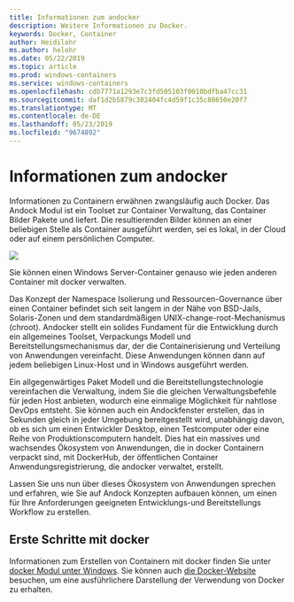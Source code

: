```yaml
---
title: Informationen zum andocker
description: Weitere Informationen zu Docker.
keywords: Docker, Container
author: Heidilohr
ms.author: helohr
ms.date: 05/22/2019
ms.topic: article
ms.prod: windows-containers
ms.service: windows-containers
ms.openlocfilehash: cdb7771a1293e7c3fd505103f0010bdfba47cc31
ms.sourcegitcommit: daf1d2b5879c382404fc4d59f1c35c88650e20f7
ms.translationtype: MT
ms.contentlocale: de-DE
ms.lasthandoff: 05/23/2019
ms.locfileid: "9674892"
---
```

# <a name="about-docker"></a>Informationen zum andocker

Informationen zu Containern erwähnen zwangsläufig auch Docker. Das Andock Modul ist ein Toolset zur Container Verwaltung, das Container Bilder Pakete und liefert. Die resultierenden Bilder können an einer beliebigen Stelle als Container ausgeführt werden, sei es lokal, in der Cloud oder auf einem persönlichen Computer.

![](media/docker.png)

Sie können einen Windows Server-Container genauso [](https://www.docker.com) wie jeden anderen Container mit docker verwalten.

Das Konzept der Namespace Isolierung und Ressourcen-Governance über einen Container befindet sich seit langem in der Nähe von BSD-Jails, Solaris-Zonen und dem standardmäßigen UNIX-change-root-Mechanismus (chroot). Andocker stellt ein solides Fundament für die Entwicklung durch ein allgemeines Toolset, Verpackungs Modell und Bereitstellungsmechanismus dar, der die Containerisierung und Verteilung von Anwendungen vereinfacht. Diese Anwendungen können dann auf jedem beliebigen Linux-Host und in Windows ausgeführt werden.

Ein allgegenwärtiges Paket Modell und die Bereitstellungstechnologie vereinfachen die Verwaltung, indem Sie die gleichen Verwaltungsbefehle für jeden Host anbieten, wodurch eine einmalige Möglichkeit für nahtlose DevOps entsteht. Sie können auch ein Andockfenster erstellen, das in Sekunden gleich in jeder Umgebung bereitgestellt wird, unabhängig davon, ob es sich um einen Entwickler Desktop, einen Testcomputer oder eine Reihe von Produktionscomputern handelt. Dies hat ein massives und wachsendes Ökosystem von Anwendungen, die in docker Containern verpackt sind, mit DockerHub, der öffentlichen Container Anwendungsregistrierung, die andocker verwaltet, erstellt.

Lassen Sie uns nun über dieses Ökosystem von Anwendungen sprechen und erfahren, wie Sie auf Andock Konzepten aufbauen können, um einen für Ihre Anforderungen geeigneten Entwicklungs-und Bereitstellungs Workflow zu erstellen.

## <a name="get-started-with-docker"></a>Erste Schritte mit docker

Informationen zum Erstellen von Containern mit docker finden Sie unter [docker Modul unter Windows](../manage-docker/configure-docker-daemon.md). Sie können auch [die Docker-Website](https://www.docker.com) besuchen, um eine ausführlichere Darstellung der Verwendung von Docker zu erhalten.